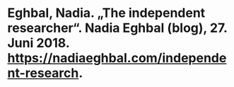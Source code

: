 # Eghbal, Nadia. „The independent researcher“. Nadia Eghbal (blog), 27. Juni 2018. https://nadiaeghbal.com/independent-research.